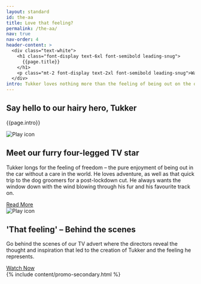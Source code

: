 ```yaml
---
layout: standard
id: the-aa
title: Love that feeling?
permalink: /the-aa/
nav: true
nav-order: 4
header-content: >
  <div class="text-white">
    <h1 class="font-display text-6xl font-semibold leading-snug">
      {{page.title}}
    </h1>
    <p class="mt-2 font-display text-2xl font-semibold leading-snug">Watch our advert and see our furry four-legged star</p>
  </div>
intro: Tukker loves nothing more than the feeling of being out on the open road with the sun on his face and the wind in his fur. If you love that feeling too and don’t want it to stop, join the AA. We’ll get you back on the road.
---
```


<div class="content-spacing">
  <div class="content-padding">
    <div class="mx-auto max-w-screen-lg text-center">
      <h2 class="h5">Say hello to our hairy hero, Tukker</h2>
      <p>{{page.intro}}</p>
    </div>
    <div class="mt-8 mx-auto 2xl:max-w-4/5">
      <div class="bg-ratio bg-ratio--16-9 bg-grey-700 bg-no-repeat bg-cover bg-center rounded lg:rounded-lg" style="background-image: url('{{site.img}}/content/the-aa/tukker-ad.jpg')">
        <a class="absolute top-0 left-0 right-0 bottom-0 z-10" href="https://www.youtube.com/watch?v=Au0UW9f3DmY"></a>
        <div class="absolute top-0 left-0 right-0 bottom-0 z-0 flex justify-center items-center">
          <div class="h-24 w-24 lg:h-32 lg:w-32">
            <img class="w-full" src="{{site.img}}/icons/play.svg" alt="Play icon">
          </div>
        </div>
      </div>
    </div>
  </div>
  <div class="content-padding content-border">
    <div class="bob">
      <div class="img">
        <div class="bg-ratio bg-ratio--3-2 bg-grey-700 bg-no-repeat bg-cover bg-center rounded lg:rounded-lg" style="background-image: url('{{site.img}}/content/the-aa/meet-tukker.jpg')">
          <a class="absolute top-0 left-0 right-0 bottom-0" href="https://www.theaa.com/about-us/love-that-feeling-advert"></a>
        </div>
      </div>
      <div class="text">
        <h2 class="font-serif font-bold text-3xl leading-snug">Meet our furry four-legged TV star</h2>
        <p>Tukker longs for the feeling of freedom – the pure enjoyment of being out in the car without a care in the world. He loves adventure, as well as that quick trip to the dog groomers for a post-lockdown cut. He always wants the window down with the wind blowing through his fur and his favourite track on.</p>
        <div class="h-4"></div>
        <a href="https://www.theaa.com/about-us/love-that-feeling-advert" class="btn btn--sm btn--partner">Read More</a>
      </div>
    </div>
    <div class="bob bob--swap">
      <div class="img">
        <div class="bg-ratio bg-ratio--3-2 bg-grey-700 bg-no-repeat bg-cover bg-center rounded lg:rounded-lg" style="background-image: url('{{site.img}}/content/the-aa/behind-the-scenes.jpg')">
          <a class="absolute top-0 left-0 right-0 bottom-0 z-10" href="https://www.youtube.com/watch?v=7_-E0-bovQs&t=1s"></a>
          <div class="absolute top-0 left-0 right-0 bottom-0 z-0 flex justify-center items-center">
            <div class="h-24 w-24 lg:h-32 lg:w-32">
              <img class="w-full" src="{{site.img}}/icons/play.svg" alt="Play icon">
            </div>
          </div>
        </div>
      </div>
      <div class="text">
        <h2 class="font-serif font-bold text-3xl leading-snug">'That feeling' – Behind the scenes</h2>
        <p>Go behind the scenes of our TV advert where the directors reveal the thought and inspiration that led to the creation of Tukker and the feeling he represents.</p>
        <div class="h-4"></div>
        <a href="https://www.youtube.com/watch?v=7_-E0-bovQs&t=1s" class="btn btn--sm btn--partner">Watch Now</a>
      </div>
    </div>
  </div>
  {% include content/promo-secondary.html %}
</div>
